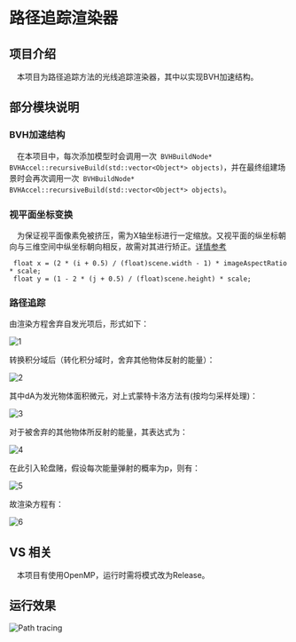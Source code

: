 # 路径追踪渲染器

## 项目介绍

&#8194;&#8194;本项目为路径追踪方法的光线追踪渲染器，其中以实现BVH加速结构。

## 部分模块说明

### BVH加速结构

&#8194;&#8194;在本项目中，每次添加模型时会调用一次` BVHBuildNode* BVHAccel::recursiveBuild(std::vector<Object*> objects)`，并在最终组建场景时会再次调用一次` BVHBuildNode* BVHAccel::recursiveBuild(std::vector<Object*> objects)`。

### 视平面坐标变换

&#8194;&#8194;为保证视平面像素免被挤压，需为X轴坐标进行一定缩放。又视平面的纵坐标朝向与三维空间中纵坐标朝向相反，故需对其进行矫正。[详情参考](https://www.scratchapixel.com/lessons/3d-basic-rendering/ray-tracing-generating-camera-rays/generating-camera-rays)

```
 float x = (2 * (i + 0.5) / (float)scene.width - 1) * imageAspectRatio * scale;
 float y = (1 - 2 * (j + 0.5) / (float)scene.height) * scale;
```
### 路径追踪

由渲染方程舍弃自发光项后，形式如下：

![1](https://dm2305files.storage.live.com/y4mD4JJ3hd_tVn4HnbTVAcRx1Q8YNd-2Dh9RlnWPnXlbSWk5k6PFucNpFwh5IbUaBmDLQqU-LH5kClJOaNOJeArtHwXM3JH7a3rvtjbk0oF1T6AARgbUizwOMwPqe65j2m-AyUNitz_ggD3BldzZh1kRL6RXBTeNo_Hk9HA5LYi28GwNIE0eAxBNoW6fGHMMHQz?width=3918&height=531&cropmode=none)

转换积分域后（转化积分域时，舍弃其他物体反射的能量）：

![2](https://dm2305files.storage.live.com/y4myZhxRL6vYHCCN5dm5nSVArXK1qUGAaKTbXP9fRGS5Ey_90b4ygYOUlPcP-t7BSIBX26dyoy6H4bKnI3MRl3NFTn1YQjpugZZj93josxCH1c_848bXlvefp5S4R7Vt_PCXu_WKqam_i5jX-MXWTXgjI3TYDmy0U0FNoGESkA6Ez2wuYXdmdtbTlBiRCTE0bEm?width=3930&height=509&cropmode=none)

其中dA为发光物体面积微元，对上式蒙特卡洛方法有(按均匀采样处理)：

![3](https://dm2305files.storage.live.com/y4mWt_0-QXGR26cHQ8aPlfCiL_0DRkyQFs4bxCSfJ06CDCta-WjSCnN0BJPheSnj7ezDWiJz_7gnnybIJYE9wMH0T_8dwYZt4lDUkMPsc2mWe102n2foCsvvEnpRgpPu6amfLNbBxDlq5flIjJLoGpQ_sFLYXvRJrlXziMpJ51uYGcate49aYlK8tDKox3GGxiD?width=3930&height=491&cropmode=none)

对于被舍弃的其他物体所反射的能量，其表达式为：

![4](https://dm2305files.storage.live.com/y4m9vAIkskTm21i2qH0ogEbWSGnbg6Zi4VLOpg3z00og9l66sYP5EeIClOcid-Mk4QyLGrvdltZyw0n4_dsGuNwhCU2HosHt0DEoTdDHSP6zaz5i3dq_akt3lZmAcEhqz4El0O2QCG5L7VfwzC8CKXGxyVau91r2BvmOAK0fqvcuaUWWzxmNBnoCneuIluC-u_M?width=3920&height=537&cropmode=none)

在此引入轮盘赌，假设每次能量弹射的概率为p，则有：

![5](https://dm2305files.storage.live.com/y4mUJqAXxwAoCaXk9-i_CT_LPdPAQHOFUevCUA6Fkpk0Vs9CL7SIWjE-jkWFiivCR4SrxCAa958GjB28jO2tYGYpBxeTU4mIaif8BKulxmTRvcdYxdXvCykARbjvbN8NRqpIohc3K-vVVbfR3ycvhALbasKiwUp-0R6TfRyZopr_ZvaqWmZUWn5vGEKOz0Y48g2?width=3933&height=569&cropmode=none)

故渲染方程有：

![6](https://dm2305files.storage.live.com/y4m7PjjqQ7iy3SSvu9HyHHvG5SHkVthAppky9q78Re0XKfZyNZ6fwC8vumILB-3Dv_WiWhf0zGYP8TyyWyZvzaYmyB4zV-0pDROZr7ucXKTHC05dXzOJS5bxQirXqOP9mE0f4_qb8Ju1CkGBC0knusHjcJVxhTqERGhOFtxjNdOHyw3aeAWdG9JBOKldJygX4B6?width=3906&height=367&cropmode=none)

## VS 相关

&#8194;&#8194;本项目有使用OpenMP，运行时需将模式改为Release。

## 运行效果

![Path tracing](https://dm2305files.storage.live.com/y4mu2bVD7-jh-3nyLn9DzWGQ06wUBwgu2inWwCo-q4OURCcj5zja7arir5pZ6wP-0cvMPrqL8TrO-0COo81SzvXOWo4Z0W2yy1Q8dK7Vi23cbZNeQe5uszB276K4e5bk3-J9sCuXApesiTQOXfylDpL3p5Vrw9BNiV1lhVeKLFOySq0QT3CyQevlassrjnIU1ID?width=660&height=653&cropmode=none)

